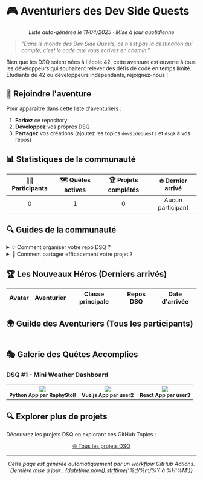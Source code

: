 # 🎮 Aventuriers des Dev Side Quests

<div align="center">
  
*Liste auto-générée le 11/04/2025 · Mise à jour quotidienne*

</div>

> _"Dans le monde des Dev Side Quests, ce n'est pas la destination qui compte, c'est le code que
> vous écrivez en chemin."_

Bien que les DSQ soient nées à l'école 42, cette aventure est ouverte à tous les développeurs qui
souhaitent relever des défis de code en temps limité. Étudiants de 42 ou développeurs indépendants,
rejoignez-nous !

## 🌟 Rejoindre l'aventure

Pour apparaître dans cette liste d'aventuriers :

1. **Forkez** ce repository
2. **Développez** vos propres DSQ
3. **Partagez** vos créations (ajoutez les topics `devsidequests` et `dsqX` à vos repos)

## 📊 Statistiques de la communauté

<div align="center">
  
| 🧙‍♂️ Participants | 🗺️ Quêtes actives | 🏆 Projets complétés | 🔥 Dernier arrivé |
|:----------------:|:---------------:|:--------------------:|:------------------:|
| 0 | 1 | 0 | Aucun participant |

</div>


## 🔍 Guides de la communauté

<details>
<summary>💡 Comment organiser votre repo DSQ ?</summary>

Nous recommandons la structure suivante :

```
votre-projet-dsq/
├── README.md       # Présentation de votre quête
├── DEVLOG.md       # Journal de développement
├── screenshots/    # Captures de votre projet
└── src/            # Votre code source
```

</details>

<details>
<summary>📣 Comment partager efficacement votre projet ?</summary>

1. Ajoutez des screenshots dans votre README
2. Documentez votre processus dans un DEVLOG
3. Expliquez vos choix techniques et les difficultés rencontrées
4. Ajoutez les topics GitHub appropriés : `devsidequests`, `dsq1`, etc.

</details>

## 🏆 Les Nouveaux Héros (Derniers arrivés)

|                                                     Avatar                                                      |                   Aventurier                    | Classe principale |                     Repos DSQ                     | Date d'arrivée |
| :-------------------------------------------------------------------------------------------------------------: | :---------------------------------------------: | :---------------: | :-----------------------------------------------: | :------------: |

## 🌍 Guilde des Aventuriers (Tous les participants)

<div align="center">
<table>
</table>
</div>

## 🎭 Galerie des Quêtes Accomplies

### DSQ #1 - Mini Weather Dashboard

<div align="center">
  <table>
    <tr>
      <td align="center">
        <a href="https://github.com/RaphyStoll/miniWeather">
          <img src="https://via.placeholder.com/250x150?text=Mini+Weather" /><br />
          <sub><b>Python App par RaphyStoll</b></sub>
        </a>
      </td>
      <td align="center">
        <a href="https://github.com/user2/meteo-vue">
          <img src="https://via.placeholder.com/250x150?text=Meteo+Vue" /><br />
          <sub><b>Vue.js App par user2</b></sub>
        </a>
      </td>
      <td align="center">
        <a href="https://github.com/user3/react-weather">
          <img src="https://via.placeholder.com/250x150?text=React+Weather" /><br />
          <sub><b>React App par user3</b></sub>
        </a>
      </td>
    </tr>
  </table>
</div>

## 🔍 Explorer plus de projets

Découvrez les projets DSQ en explorant ces GitHub Topics :

<div align="center">
  
[🌐 Tous les projets DSQ](https://github.com/topics/devsidequests)

</div>

---

<div align="center">
  
*Cette page est générée automatiquement par un workflow GitHub Actions.*  
*Dernière mise à jour : {datetime.now().strftime('%d/%m/%Y à %H:%M')}*

</div>
